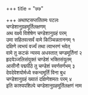 +++
title = "७७"

+++
अथाष्टसप्ततितमः पटलः  
चण्डेशानुग्रहमूर्तिलक्षणम्  
अथ वक्ष्ये विशेषेण चण्डेशानुग्रहं परम्  
उमा सहितवत्सर्वं वामे किञ्चिन्नताननम् १  
दक्षिणे त्वभयं वर्ज्यं तथा त्वाभरणं भवेत्  
वामे तु कटकं न्यस्य अधस्तात् चण्डमूर्तिनां २  
हृदयेञ्जलिसंयुक्तं चण्डेशं भक्तिसंयुतम्  
आसीनौ पद्मपीठे तु चण्डेशं स्वर्णवर्णभम् ३  
देवदेवेशयोर्मध्ये स्कन्दमूर्तिं विना बुध  
चण्डेशानुग्रहं ख्यातं दक्षिणेशमतः परम् ४  
इति काश्यपशिल्पे चण्डेशानुग्रहमूर्तिलक्षणं नाम   
